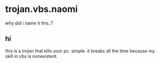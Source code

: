 # trojan.vbs.naomi

why did i name it this..?

## hi

this is a trojan that kills your pc. simple. it breaks all the time because my skill in vbs is nonexistent.
